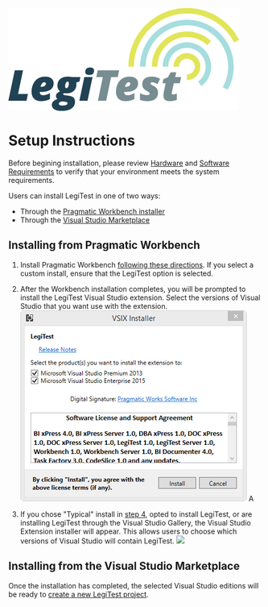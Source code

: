 ![](images/_LegiTestBanner.png)

# Setup Instructions

Before begining installation, please review [Hardware](HardwareRequirements.md) and [Software Requirements](SoftwareRequirements.md) to verify that your environment meets the system requirements.

Users can install LegiTest in one of two ways:  
- Through the [Pragmatic Workbench installer](#installing-from-pragmatic-workbench)
- Through the [Visual Studio Marketplace](#installing-from-the-visual-studio-marketplace)


## Installing from Pragmatic Workbench 

1. Install Pragmatic Workbench [following these directions](http://help.pragmaticworks.com/docxpress/index.html). If you select a custom install, ensure that the LegiTest option is selected.
1. After the Workbench installation completes, you will be prompted to install the LegiTest Visual Studio extension. Select the versions of Visual Studio that you want use with the extension.   
![LegiTest Extension](images/VSIXInstaller.png)
A

1. If you chose "Typical" install in [step 4](SetupInstructions.html#Step4), opted to install LegiTest, or are installing LegiTest through the Visual Studio Gallery, the Visual Studio Extension installer will appear. This allows users to choose which versions of Visual Studio will contain LegiTest.
![](lib/VSIXInstaller.png)

## Installing from the Visual Studio Marketplace

Once the installation has completed, the selected Visual Studio editions will be ready to [create a new LegiTest project](Overview.html#CreatingANewProject).
